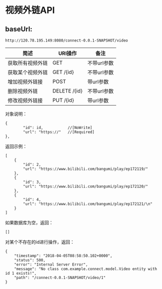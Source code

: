 # 视频外链API

## baseUrl:
```
http://120.78.195.149:8080/connect-0.0.1-SNAPSHOT/video
```


简述 | URI操作 | 备注 
---|---|---
获取所有视频外链 | GET | 不带url参数
获取某个视频外链 | GET /{id}| 不带url参数
增加视频外链接 | POST | 带url参数
删除视频外链 | DELETE /{id}| 不带url参数
修改视频外链接 | PUT /{id}| 带url参数


对象说明：

```
{
        "id": id,           //[NoWrite]
        "url": "https://"   //[Required]
},
```

返回示例：

```
[
    {
        "id": 2,
        "url": "https://www.bilibili.com/bangumi/play/ep172119/"
    },
    {
        "id": 3,
        "url": "https://www.bilibili.com/bangumi/play/ep172120/"
    },
    {
        "id": 4,
        "url": "https://www.bilibili.com/bangumi/play/ep172121/\n"
    }
]
```
如果数据库为空，返回：

```
[]
```
对某个不存在的id进行操作，返回：

```
{
    "timestamp": "2018-04-05T08:58:50.102+0000",
    "status": 500,
    "error": "Internal Server Error",
    "message": "No class com.example.connect.model.Video entity with id 1 exists!",
    "path": "/connect-0.0.1-SNAPSHOT/video/1"
}
```

